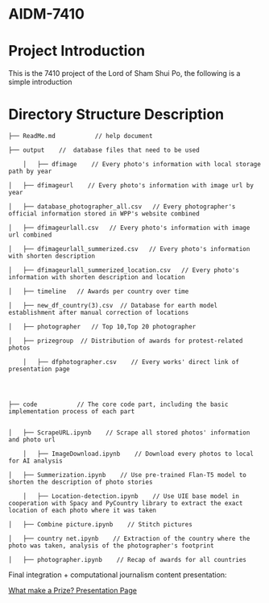 # AIDM-7410

# Project Introduction

   This is the 7410 project of the Lord of Sham Shui Po, the following is a simple introduction
 
# Directory Structure Description
    ├── ReadMe.md           // help document
    
    ├── output    //  database files that need to be used 

        │   ├── dfimage    // Every photo's information with local storage path by year

    │   ├── dfimageurl    // Every photo's information with image url by year

    │   ├── database_photographer_all.csv   // Every photographer's official information stored in WPP's website combined

    │   ├── dfimageurlall.csv   // Every photo's information with image url combined

    │   ├── dfimageurlall_summerized.csv   // Every photo's information with shorten description

    │   ├── dfimageurlall_summerized_location.csv   // Every photo's information with shorten description and location

    │   ├── timeline   // Awards per country over time

    │   ├── new_df_country(3).csv  // Database for earth model establishment after manual correction of locations
    
    │   ├── photographer   // Top 10,Top 20 photographer 
    
    │   ├── prizegroup  // Distribution of awards for protest-related photos

        │   ├── dfphotographer.csv    // Every works' direct link of presentation page



    
    ├── code           // The core code part, including the basic implementation process of each part
	
    
    │   ├── ScrapeURL.ipynb    // Scrape all stored photos' information and photo url

        │   ├── ImageDownload.ipynb    // Download every photos to local for AI analysis

    │   ├── Summerization.ipynb    // Use pre-trained Flan-T5 model to shorten the description of photo stories

        │   ├── Location-detection.ipynb    // Use UIE base model in cooperation with Spacy and PyCountry library to extract the exact location of each photo where it was taken

    │   ├── Combine picture.ipynb    // Stitch pictures
    
    │   ├── country net.ipynb    // Extraction of the country where the photo was taken, analysis of the photographer's footprint
    
    │   ├── photographer.ipynb    // Recap of awards for all countries

Final integration + computational journalism content presentation:

[What make a Prize? Presentation Page](https://kidult2226.github.io/AIDM-7410-Page/) 

